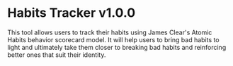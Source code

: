 # Habits Tracker v1.0.0
This tool allows users to track their habits using James Clear's Atomic Habits behavior scorecard model. It will help users to bring bad habits to light and ultimately take them closer to breaking bad habits and reinforcing better ones that suit their identity.
